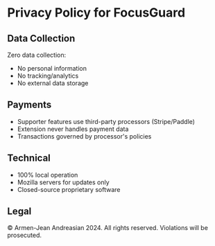 # Privacy Policy for FocusGuard

## Data Collection
Zero data collection:
- No personal information
- No tracking/analytics
- No external data storage

## Payments
- Supporter features use third-party processors (Stripe/Paddle)
- Extension never handles payment data
- Transactions governed by processor's policies

## Technical
- 100% local operation
- Mozilla servers for updates only
- Closed-source proprietary software

## Legal
© Armen-Jean Andreasian 2024. All rights reserved.
Violations will be prosecuted.